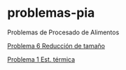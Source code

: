 # problemas-pia
Problemas de Procesado de Alimentos

[Problema 6 Reducción de tamaño](problema%206%20red.%20tamaño.html)

[Problema 1 Est. térmica](problema1-estterm.jl.html)

